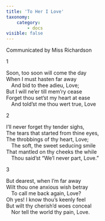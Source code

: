 ```yaml
---
title: 'To Her I Love'
taxonomy:
    category:
        - docs
visible: false
---
```


<div class="author">Communicated by Miss Richardson</div>

1  
  
Soon, too soon will come the day  
When I must hasten far away  
&emsp;And bid to thee adieu, Love;  
But I will ne’er till mem’ry cease  
Forget thou set’st my heart at ease  
&emsp;And told’st me thou wert true, Love  
  
2  
  
I’ll never forget thy tender sighs,  
The tears that started from thine eyes,  
The throbbings of thy heart, Love;  
&emsp;The soft, the sweet seducing smile  
That mantled on thy cheeks the while  
&emsp;Thou said’st “We’l never part, Love.”  
  
3  
  
But dearest, when I’m far away  
Wilt thou one anxious wish betray  
&emsp;To call me back again, Love?  
Oh yes! I know thou’s keenly feel  
But wilt thy cherish’d woes conceal  
&emsp;Nor tell the world thy pain, Love.